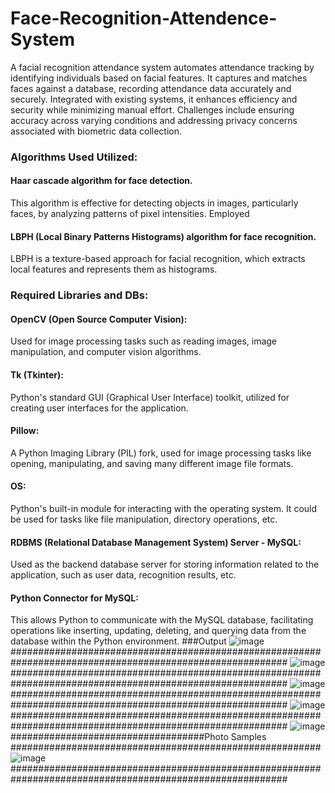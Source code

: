 # Face-Recognition-Attendence-System 
A facial recognition attendance system automates attendance tracking by identifying individuals based on facial features. It captures and matches faces against a database, recording attendance data accurately and securely. Integrated with existing systems, it enhances efficiency and security while minimizing manual effort. Challenges include ensuring accuracy across varying conditions and addressing privacy concerns associated with biometric data collection.
### Algorithms Used Utilized:
#### Haar cascade algorithm for face detection.
This algorithm is effective for detecting objects in images, particularly faces, by analyzing patterns of pixel intensities.
Employed 
#### LBPH (Local Binary Patterns Histograms) algorithm for face recognition.
LBPH is a texture-based approach for facial recognition, which extracts local features and represents them as histograms.
### Required Libraries and DBs:

#### OpenCV (Open Source Computer Vision):
Used for image processing tasks such as reading images, image manipulation, and computer vision algorithms.
#### Tk (Tkinter):
Python's standard GUI (Graphical User Interface) toolkit, utilized for creating user interfaces for the application.
#### Pillow:
A Python Imaging Library (PIL) fork, used for image processing tasks like opening, manipulating, and saving many different image file formats.
#### OS:
Python's built-in module for interacting with the operating system. It could be used for tasks like file manipulation, directory operations, etc.
#### RDBMS (Relational Database Management System) Server - MySQL:
Used as the backend database server for storing information related to the application, such as user data, recognition results, etc.
#### Python Connector for MySQL:
This allows Python to communicate with the MySQL database, facilitating operations like inserting, updating, deleting, and querying data from the database within the Python environment.
###Output 
![image](https://github.com/user-attachments/assets/c1a72fe7-8238-427b-a999-06593849972c)
##########################################################################################################
![image](https://github.com/user-attachments/assets/8e57f2ce-8e83-4e23-98a9-87e847b6444b)
##########################################################################################################
![image](https://github.com/user-attachments/assets/2e77efbe-aebf-4db6-a2b0-251fa3cea8fa)
##########################################################################################################
![image](https://github.com/user-attachments/assets/a6f459d5-3739-4cf6-a233-79eedf896931)
##########################################################################################################
![image](https://github.com/user-attachments/assets/d7164e75-cb66-483f-81fb-8b424e849959)
###################################Photo Samples ########################################################
![image](https://github.com/user-attachments/assets/5dd0ed5e-5ec8-4abd-a7ee-985bde726626)
##########################################################################################################

